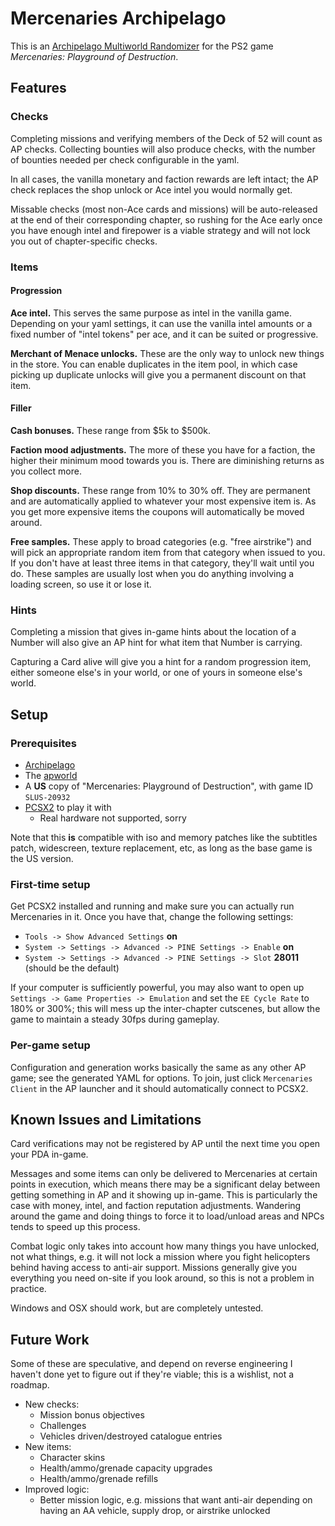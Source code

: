 # Mercenaries Archipelago

This is an [Archipelago Multiworld Randomizer](https://archipelago.gg) for the
PS2 game *Mercenaries: Playground of Destruction*.

## Features

### Checks

Completing missions and verifying members of the Deck of 52 will count as AP
checks. Collecting bounties will also produce checks, with the number of
bounties needed per check configurable in the yaml.

In all cases, the vanilla monetary and faction rewards are left intact; the AP
check replaces the shop unlock or Ace intel you would normally get.

Missable checks (most non-Ace cards and missions) will be auto-released at the
end of their corresponding chapter, so rushing for the Ace early once you have
enough intel and firepower is a viable strategy and will not lock you out of
chapter-specific checks.

### Items

#### Progression

**Ace intel.** This serves the same purpose as intel in the vanilla game.
Depending on your yaml settings, it can use the vanilla intel amounts or a fixed
number of "intel tokens" per ace, and it can be suited or progressive.

**Merchant of Menace unlocks.** These are the only way to unlock new things in the store. You can enable duplicates in the item pool, in which case picking up duplicate unlocks will give you a permanent discount on that item.

#### Filler

**Cash bonuses.** These range from $5k to $500k.

**Faction mood adjustments.** The more of these you have for a faction, the higher their minimum mood towards you is. There are diminishing returns as you collect more.

**Shop discounts.** These range from 10% to 30% off. They are permanent and are automatically applied to whatever your most expensive item is. As you get more expensive items the coupons will automatically be moved around.

**Free samples.** These apply to broad categories (e.g. "free airstrike") and will pick an appropriate random item from that category when issued to you. If you don't have at least three items in that category, they'll wait until you do. These samples are usually lost when you do anything involving a loading screen, so use it or lose it.

### Hints

Completing a mission that gives in-game hints about the location of a Number
will also give an AP hint for what item that Number is carrying.

Capturing a Card alive will give you a hint for a random progression item,
either someone else's in your world, or one of yours in someone else's world.


## Setup

### Prerequisites

- [Archipelago](https://archipelago.gg)
- The [apworld](./release/mercenaries.apworld)
- A **US** copy of "Mercenaries: Playground of Destruction", with game ID `SLUS-20932`
- [PCSX2](https://pcsx2.net/) to play it with
  - Real hardware not supported, sorry

Note that this **is** compatible with iso and memory patches like the subtitles
patch, widescreen, texture replacement, etc, as long as the base game is the
US version.

### First-time setup

Get PCSX2 installed and running and make sure you can actually run Mercenaries
in it. Once you have that, change the following settings:
- `Tools -> Show Advanced Settings` **on**
- `System -> Settings -> Advanced -> PINE Settings -> Enable` **on**
- `System -> Settings -> Advanced -> PINE Settings -> Slot` **28011** (should be the default)

If your computer is sufficiently powerful, you may also want to open up
`Settings -> Game Properties -> Emulation` and set the `EE Cycle Rate` to 180%
or 300%; this will mess up the inter-chapter cutscenes, but allow the game to
maintain a steady 30fps during gameplay.

### Per-game setup

Configuration and generation works basically the same as any other AP game; see
the generated YAML for options. To join, just click `Mercenaries Client` in the
AP launcher and it should automatically connect to PCSX2.


## Known Issues and Limitations

Card verifications may not be registered by AP until the next time you open your
PDA in-game.

Messages and some items can only be delivered to Mercenaries at certain points
in execution, which means there may be a significant delay between getting
something in AP and it showing up in-game. This is particularly the case with
money, intel, and faction reputation adjustments. Wandering around the game and
doing things to force it to load/unload areas and NPCs tends to speed up this
process.

Combat logic only takes into account how many things you have unlocked, not what
things, e.g. it will not lock a mission where you fight helicopters behind
having access to anti-air support. Missions generally give you everything you
need on-site if you look around, so this is not a problem in practice.

Windows and OSX should work, but are completely untested.

## Future Work

Some of these are speculative, and depend on reverse engineering I haven't done
yet to figure out if they're viable; this is a wishlist, not a roadmap.

- New checks:
  - Mission bonus objectives
  - Challenges
  - Vehicles driven/destroyed catalogue entries
- New items:
  - Character skins
  - Health/ammo/grenade capacity upgrades
  - Health/ammo/grenade refills
- Improved logic:
  - Better mission logic, e.g. missions that want anti-air depending on having
    an AA vehicle, supply drop, or airstrike unlocked
